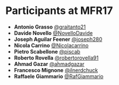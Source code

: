 # Participants at MFR17

- **Antonio Grasso** [@graitanto21](https://github.com/graitanto21)
- **Davide Novello** [@NovelloDavide](https://github.com/NovelloDavide)
- **Joseph Aguilar Feener** [@joseph280](https://github.com/joseph280)
- **Nicola Carrino** [@Nicolacarrino](https://github.com/Nicolacarrino)
- **Pietro Scabellone** [@piscab](https://github.com/piscab)
- **Roberto Rovella** [@robertorovella91](https://github.com/robertorovella91)
- **Ahmad Gazar** [@ahmadgazar](https://github.com/ahmadgazar)
- **Francesco Mignone** [@ilnerdchuck](https://github.com/ilnerdchuck)
- **Raffaele Giammario** [@RafGiammario](https://github.com/RafGiammario)
